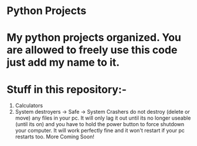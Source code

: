 # Python Projects
My python projects organized. You are allowed to freely use this code just add my name to it.
=============================================================================================
Stuff in this repository:-
=============================================================================================
1. Calculators
2. System destroyers -> Safe
-> System Crashers do not destroy (delete or move) any files in your pc. It will only lag it out until its no longer useable (until its on) and you have to hold the power button to force shutdown your computer. It will work perfectly fine and it won't restart if your pc restarts too.
More Coming Soon!
